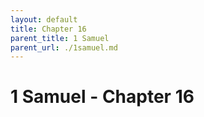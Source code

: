 ```yaml
---
layout: default
title: Chapter 16
parent_title: 1 Samuel
parent_url: ./1samuel.md
---
```


# 1 Samuel - Chapter 16

